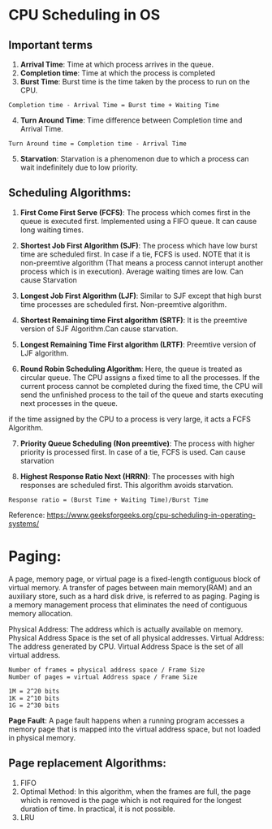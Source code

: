 # CPU Scheduling in OS

## Important terms
1) **Arrival Time**: Time at which process arrives in the queue.
2) **Completion time**: Time at which the process is completed
3) **Burst Time**: Burst time is the time taken by the process to run on the CPU.

```Completion time - Arrival Time = Burst time + Waiting Time```

4) **Turn Around Time**: Time difference between Completion time and Arrival Time.

```Turn Around time = Completion time - Arrival Time```

5) **Starvation**: Starvation is a phenomenon due to which a process can wait indefinitely due to low priority.

## Scheduling Algorithms:
1) **First Come First Serve (FCFS)**: The process which comes first in the queue is executed first. Implemented using a FIFO queue. It can cause long waiting times.

2) **Shortest Job First Algorithm (SJF)**: The process which have low burst time are scheduled first. In case if a tie, FCFS is used. NOTE that it is non-preemtive algorithm (That means a process cannot interupt another process which is in execution). Average waiting times are low. Can cause Starvation

3) **Longest Job First Algorithm (LJF)**: Similar to SJF except that high burst time processes are scheduled first. Non-preemtive algorithm.

4) **Shortest Remaining time First algorithm (SRTF)**: It is the preemtive version of SJF Algorithm.Can cause starvation.

5) **Longest Remaining Time First algorithm (LRTF)**: Preemtive version of LJF algorithm.

6) **Round Robin Scheduling Algorithm**: Here, the queue is treated as circular queue. The CPU assigns a fixed time to all the processes. If the current process cannot be completed during the fixed time, the CPU will send the unfinished process to the tail of the queue and starts executing next processes in the queue.

if the time assigned by the CPU to a process is very large, it acts a FCFS Algorithm.

7) **Priority Queue Scheduling (Non preemtive)**: The process with higher priority is processed first. In case of a tie, FCFS is used. Can cause starvation

8) **Highest Response Ratio Next (HRRN)**: The processes with high responses are scheduled first. This algorithm avoids starvation.

```Response ratio = (Burst Time + Waiting Time)/Burst Time```

Reference: <https://www.geeksforgeeks.org/cpu-scheduling-in-operating-systems/>

# Paging:
A page, memory page, or virtual page is a fixed-length contiguous block of virtual memory.
A transfer of pages between main memory(RAM) and an auxiliary store, such as a hard disk drive, is referred to as paging.
Paging is a memory management process that eliminates the need of contiguous memory allocation.

Physical Address: The address which is actually available on memory. Physical Address Space is the set of all physical addresses.
Virtual Address: The address generated by CPU. Virtual Address Space is the set of all virtual address.

```
Number of frames = physical address space / Frame Size
Number of pages = virtual Address space / Frame Size
```

```
1M = 2^20 bits
1K = 2^10 bits
1G = 2^30 bits
```

**Page Fault**: A page fault happens when a running program accesses a memory page that is mapped into the virtual address space, but not loaded in physical memory.

## Page replacement Algorithms:
1) FIFO
2) Optimal Method: In this algorithm, when the frames are full, the page which is removed is the page which is not required for the longest duration of time. In practical, it is not possible.
3) LRU


